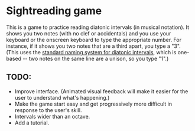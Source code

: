 Sightreading game
=================

This is a game to practice reading diatonic intervals (in musical
notation).  It shows you two notes (with no clef or accidentals) and you
use your keyboard or the onscreen keyboard to type the appropriate
number.  For instance, if it shows you two notes that are a third apart,
you type a "3".  (This uses the [standard naming system for diatonic
intervals](https://en.wikipedia.org/wiki/Interval_%28music%29#Number),
which is one-based -- two notes on the same line are a unison, so you
type "1".)

TODO:
-----

- Improve interface.  (Animated visual feedback will make it easier for the
  user to understand what's happening.)
- Make the game start easy and get progressively more difficult in response to
  the user's skill.
- Intervals wider than an octave.
- Add a tutorial.
